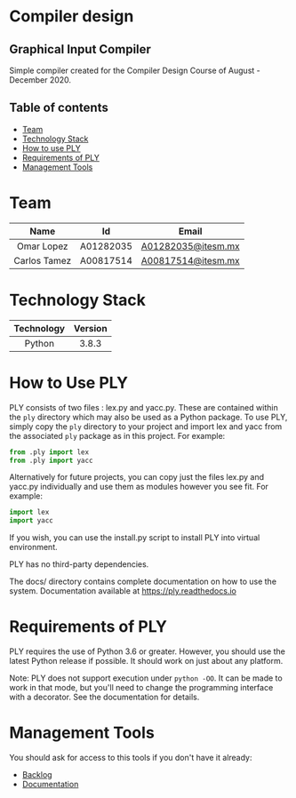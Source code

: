 # Compiler design

## Graphical Input Compiler 
Simple compiler created for the Compiler Design Course of August - December 2020. 
## Table of contents
- [Team](#team)
- [Technology Stack](#technology-stack)
- [How to use PLY](#How-to-Use-PLY)
- [Requirements of PLY](#Requirements-of-PLY)
- [Management Tools](#management-tools)

Team
======
| Name            |      Id     | Email              |
|:-:              |:-:          |:-:                 | 
| Omar Lopez      |A01282035    | A01282035@itesm.mx | 
| Carlos Tamez    |A00817514    | A00817514@itesm.mx |

Technology Stack
=================
| Technology   | Version  |
|:-:           |:-:       |
| Python       | 3.8.3    |

How to Use PLY
==============

PLY consists of two files : lex.py and yacc.py.  These are contained
within the `ply` directory which may also be used as a Python package.
To use PLY, simply copy the `ply` directory to your project and import
lex and yacc from the associated `ply` package as in this project. For example:

```python
from .ply import lex
from .ply import yacc
```

Alternatively for future projects, you can copy just the files lex.py and yacc.py
individually and use them as modules however you see fit.  For example:

```python
import lex
import yacc
```

If you wish, you can use the install.py script to install PLY into
virtual environment.

PLY has no third-party dependencies. 

The docs/ directory contains complete documentation on how to use
the system.  Documentation available at https://ply.readthedocs.io
  

Requirements of PLY
===================
PLY requires the use of Python 3.6 or greater.  However, you should
use the latest Python release if possible.  It should work on just
about any platform.  

Note: PLY does not support execution under `python -OO`.  It can be
made to work in that mode, but you'll need to change the programming
interface with a decorator.  See the documentation for details.

Management Tools
================
You should ask for access to this tools if you don't have it already:

- [Backlog](https://trello.com/b/aSU8Q6P8/compiladores)
- [Documentation](https://drive.google.com/drive/folders/1QNZR0BwuejZxBOVS2LcruMwqnEL-zrOb?usp=sharing)



